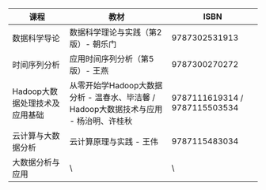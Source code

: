 | 课程                           | 教材                                                         | ISBN                          |
| ------------------------------ | ------------------------------------------------------------ | ----------------------------- |
| 数据科学导论                   | 数据科学理论与实践（第2版）- 朝乐门                          | 9787302531913                 |
| 时间序列分析                   | 应用时间序列分析（第5版）-  王燕                             | 9787300270272                 |
| Hadoop大数据处理技术及应用基础 | 从零开始学Hadoop大数据分析 - 温春水、毕洁馨 / Hadoop大数据技术与应用 - 杨治明、许桂秋 | 9787111619314 / 9787115503534 |
| 云计算与大数据分析             | 云计算原理与实践 - 王伟                                      | 9787115483034                 |
| 大数据分析与应用               | \                                                            | \                             |


